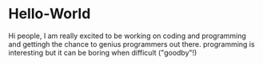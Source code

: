 # Hello-World
Hi people, I am really excited to be working on coding and programming and gettingh the chance to genius programmers out there.
<h>programming is interesting</h>
but it can be boring when difficult
("goodby"!)
